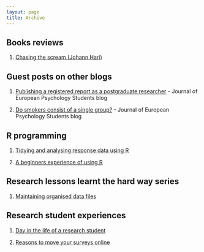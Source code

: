 ```yaml
---
layout: page
title: Archive
---
```

## Books reviews
 1. [Chasing the scream (Johann Hari)](https://bartlettje.github.io/2016-04-12-chasing-the-scream/) 

## Guest posts on other blogs
 1. [Publishing a registered report as a postgraduate researcher]() - Journal of European Psychology Students blog
 
 2. [Do smokers consist of a single group?]() - Journal of European Psychology Students blog

## R programming 
 1. [Tidying and analysing response data using R](https://bartlettje.github.io/2016-11-22-tidy-response-data/) 
 
 2. [A beginners experience of using R](https://bartlettje.github.io/2016-08-02-beginners-r-experience/) 

## Research lessons learnt the hard way series
 1. [Maintaining organised data files](https://bartlettje.github.io/2017-01-17-research-lesson-1/)  

## Research student experiences 
 1. [Day in the life of a research student](https://bartlettje.github.io/2016-04-08-day-in-the-life/)
 
 2. [Reasons to move your surveys online](https://bartlettje.github.io/2016-04-24-move-surveys-online/)
